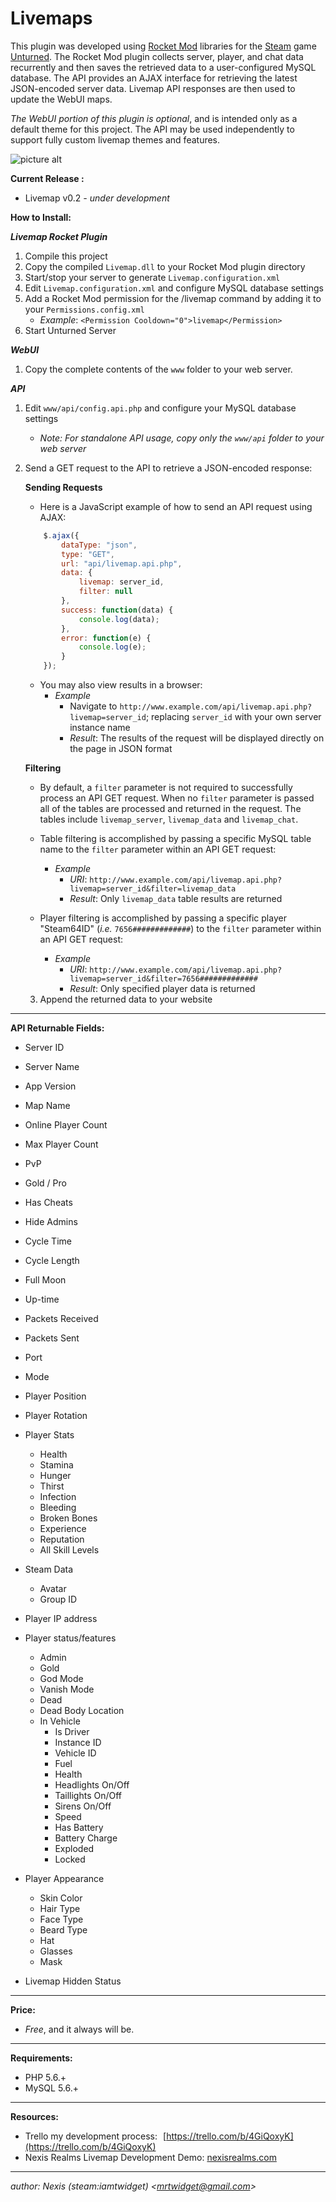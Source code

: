 # Livemaps

This plugin was developed using [Rocket Mod](https://rocketmod.net/) libraries for the [Steam](http://store.steampowered.com/) game [Unturned](http://store.steampowered.com/app/304930/). The Rocket Mod plugin collects server, player, and chat data recurrently and then saves the retrieved data to a user-configured MySQL database. The API provides an AJAX interface for retrieving the latest JSON-encoded server data. Livemap API responses are then used to update the WebUI maps.

*The WebUI portion of this plugin is optional*, and is intended only as a default theme for this project. The API may be used independently to support fully custom livemap themes and features.

![picture alt](http://nexisrealms.com/images/hosted/livemap-dev-02.jpg "Livemap v0.2 - under development")

**Current Release :**
- Livemap v0.2 *- under development*

**How to Install:**

***Livemap Rocket Plugin***
1. Compile this project
2. Copy the compiled `Livemap.dll` to your Rocket Mod plugin directory
3. Start/stop your server to generate `Livemap.configuration.xml`
4. Edit `Livemap.configuration.xml` and configure MySQL database settings
5. Add a Rocket Mod permission for the /livemap command by adding it to your `Permissions.config.xml`
    - *Example*: `<Permission Cooldown="0">livemap</Permission>`
6. Start Unturned Server

***WebUI***
1. Copy the complete contents of the `www` folder to your web server.

***API***
1. Edit `www/api/config.api.php` and configure your MySQL database settings
    - *Note: For standalone API usage, copy only the `www/api` folder to your web server*
2. Send a GET request to the API to retrieve a JSON-encoded response:

    **Sending Requests**
    - Here is a JavaScript example of how to send an API request using AJAX:
    ```javascript
        $.ajax({
            dataType: "json",
            type: "GET",
            url: "api/livemap.api.php",
            data: {
                livemap: server_id,
                filter: null
            },
            success: function(data) {
                console.log(data);
            },
            error: function(e) {
                console.log(e);
            }
        });
    ```
    
    - You may also view results in a browser:
        - *Example*
            - Navigate to `http://www.example.com/api/livemap.api.php?livemap=server_id`; replacing `server_id` with your own server instance name
            - *Result*: The results of the request will be displayed directly on the page in JSON format

    **Filtering**
    - By default, a `filter` parameter is not required to successfully process an API GET request. When no `filter` parameter is passed all of the tables are processed and returned in the request. The tables include `livemap_server`, `livemap_data` and `livemap_chat`.

    - Table filtering is accomplished by passing a specific MySQL table name to the `filter` parameter within an API GET request:
        - *Example*
            - *URI*: `http://www.example.com/api/livemap.api.php?livemap=server_id&filter=livemap_data`
            - *Result*: Only `livemap_data` table results are returned

    - Player filtering is accomplished by passing a specific player "Steam64ID" (*i.e.* `7656#############`) to the `filter` parameter within an API GET request:
        - *Example*
            - *URI*: `http://www.example.com/api/livemap.api.php?livemap=server_id&filter=7656#############`
            - *Result*: Only specified player data is returned

    3. Append the returned data to your website

---

**API Returnable Fields:**
- Server ID
- Server Name
- App Version 
- Map Name
- Online Player Count
- Max Player Count
- PvP
- Gold / Pro
- Has Cheats
- Hide Admins
- Cycle Time
- Cycle Length
- Full Moon
- Up-time
- Packets Received
- Packets Sent
- Port
- Mode

- Player Position
- Player Rotation
- Player Stats
    - Health
    - Stamina
    - Hunger
    - Thirst
    - Infection
    - Bleeding
    - Broken Bones
    - Experience
    - Reputation
    - All Skill Levels
- Steam Data 
    - Avatar
    - Group ID
- Player IP address
- Player status/features
    - Admin
    - Gold
    - God Mode
    - Vanish Mode
    - Dead
    - Dead Body Location
    - In Vehicle
        - Is Driver
        - Instance ID
        - Vehicle ID
        - Fuel
        - Health
        - Headlights On/Off
        - Taillights On/Off
        - Sirens On/Off
        - Speed
        - Has Battery
        - Battery Charge
        - Exploded
        - Locked
- Player Appearance
    - Skin Color
    - Hair Type
    - Face Type
    - Beard Type
    - Hat
    - Glasses
    - Mask

- Livemap Hidden Status

---

**Price:**
- *Free*, and it always will be.

---

**Requirements:**
- PHP 5.6.+
- MySQL 5.6.+

---

**Resources:**
- Trello my development process: [https://trello.com/b/4GiQoxyK](https://trello.com/b/4GiQoxyK)
- Nexis Realms Livemap Development Demo: [nexisrealms.com](http://nexisrealms.com/dev/Livemaps)

---

*author: Nexis (steam:iamtwidget) <[mrtwidget@gmail.com](mailto:mrtwidget@gmail.com)>*